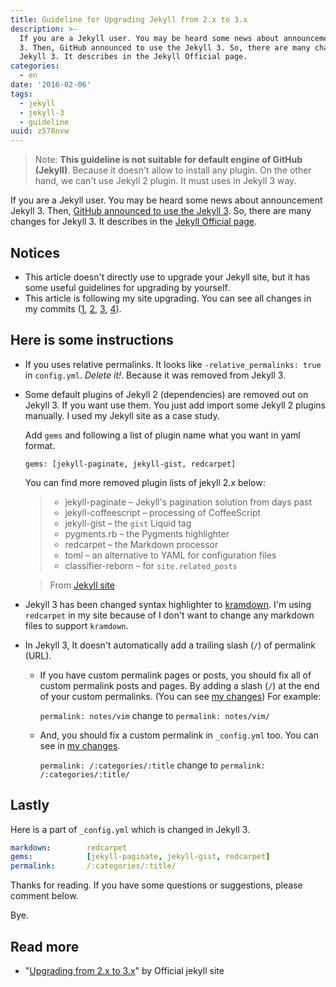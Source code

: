 ```yaml
---
title: Guideline for Upgrading Jekyll from 2.x to 3.x
description: >-
  If you are a Jekyll user. You may be heard some news about announcement Jekyll
  3. Then, GitHub announced to use the Jekyll 3. So, there are many changes for
  Jekyll 3. It describes in the Jekyll Official page.
categories:
  - en
date: '2016-02-06'
tags:
  - jekyll
  - jekyll-3
  - guideline
uuid: z578nvw
---
```


> Note: **This guideline is not suitable for default engine of GitHub (Jekyll)**. Because it doesn't allow to install any plugin. On the other hand, we can't use Jekyll 2 plugin. It must uses in Jekyll 3 way.

If you are a Jekyll user. You may be heard some news about announcement Jekyll 3.
Then, [GitHub announced to use the Jekyll 3](https://github.com/blog/2100-github-pages-now-faster-and-simpler-with-jekyll-3-0).
So, there are many changes for Jekyll 3.
It describes in the [Jekyll Official page](http://jekyllrb.com/docs/upgrading/2-to-3/).

## Notices

- This article doesn't directly use to upgrade your Jekyll site, but it has some useful guidelines for upgrading by yourself.
- This article is following my site upgrading. You can see all changes in my commits ([1][commit1], [2][commit2], [3][commit3], [4][commit4]).

## Here is some instructions

- If you uses relative permalinks. It looks like `-relative_permalinks: true` in `config.yml`. *Delete it!*. Because it was removed from Jekyll 3.

- Some default plugins of Jekyll 2 (dependencies) are removed out on Jekyll 3. If you want use them. You just add import some Jekyll 2 plugins manually. I used my Jekyll site as a case study.

    Add `gems` and following a list of plugin name what you want in yaml format.

    ```
    gems: [jekyll-paginate, jekyll-gist, redcarpet]
    ```

    You can find more removed plugin lists of jekyll 2.x below:

    > - jekyll-paginate – Jekyll's pagination solution from days past
    > - jekyll-coffeescript – processing of CoffeeScript
    > - jekyll-gist – the `gist` Liquid tag
    > - pygments.rb – the Pygments highlighter
    > - redcarpet – the Markdown processor
    > - toml – an alternative to YAML for configuration files
    > - classifier-reborn – for `site.related_posts`

    >  From [Jekyll site](http://jekyllrb.com/docs/upgrading/2-to-3/#dropped-dependencies)

- Jekyll 3 has been changed syntax highlighter to [kramdown](http://kramdown.gettalong.org/).
I'm using `redcarpet` in my site because of I don't want to change any markdown files to support `kramdown`.

- In Jekyll 3, It doesn't  automatically add a trailing slash (`/`) of permalink (URL).

    - If you have custom permalink pages or posts, you should fix all of custom permalink posts and pages. By adding a slash (`/`) at the end of your custom permalinks. (You can see [my changes][commit2]) For example:

        `permalink: notes/vim`  change to `permalink: notes/vim/`

    - And, you should fix a custom permalink in `_config.yml` too. You can see in [my changes][commit3].

        `permalink: /:categories/:title` change to `permalink: /:categories/:title/`

## Lastly

Here is a part of `_config.yml` which is changed in Jekyll 3.

```yaml
markdown:        redcarpet
gems:            [jekyll-paginate, jekyll-gist, redcarpet]
permalink:       /:categories/:title/
```

Thanks for reading. If you have some questions or suggestions, please comment below.

Bye.

## Read more
- "[Upgrading from 2.x to 3.x](http://jekyllrb.com/docs/upgrading/2-to-3/)" by Official jekyll site

[commit1]: https://github.com/mildronize/mildronize.github.io/commit/c6adf73f931e265fb0eb715c0edccf93782bbeab
[commit2]: https://github.com/mildronize/mildronize.github.io/commit/820fd27ae001f2280889480c650e086ef5f31f2a
[commit3]: https://github.com/mildronize/mildronize.github.io/commit/61e2bb7446d241de040d3e0d2cdfaef7cfdb9a8d
[commit4]: https://github.com/mildronize/mildronize.github.io/commit/34556c1fd5c4e9f12a86f762dd4d1654ebbcdf63

